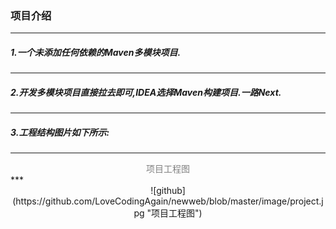 ### 项目介绍
***
##### 1.一个未添加任何依赖的Maven多模块项目.
***
##### 2.开发多模块项目直接拉去即可,IDEA选择Maven构建项目.一路Next.
***
##### 3.工程结构图片如下所示:
***
<center><font color=grey>项目工程图</font></center>
***
<center>![github](https://github.com/LoveCodingAgain/newweb/blob/master/image/project.jpg "项目工程图")</center>
       